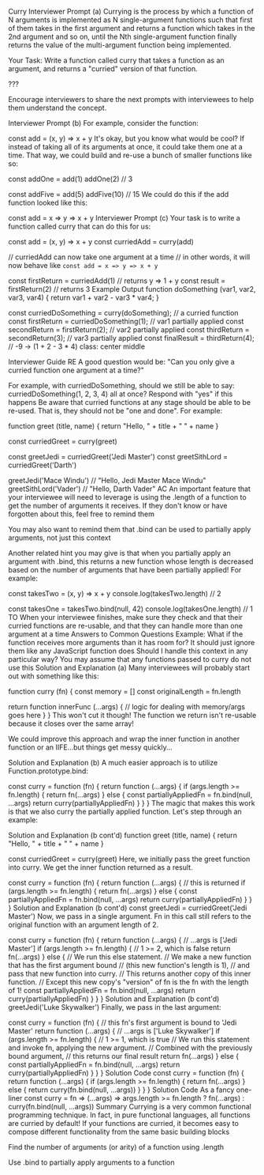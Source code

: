 Curry
Interviewer Prompt (a)
Currying is the process by which a function of N arguments is implemented as N single-argument functions such that first of them takes in the first argument and returns a function which takes in the 2nd argument and so on, until the Nth single-argument function finally returns the value of the multi-argument function being implemented.

Your Task:
Write a function called curry that takes a function as an argument, and returns a "curried" version of that function.

???

Encourage interviewers to share the next prompts with interviewees to help them understand the concept.

Interviewer Prompt (b)
For example, consider the function:

const add = (x, y) => x + y
It's okay, but you know what would be cool? If instead of taking all of its arguments at once, it could take them one at a time. That way, we could build and re-use a bunch of smaller functions like so:

const addOne = add(1)
addOne(2) // 3

const addFive = add(5)
addFive(10) // 15
We could do this if the add function looked like this:

const add = x => y => x + y
Interviewer Prompt (c)
Your task is to write a function called curry that can do this for us:

const add = (x, y) => x + y
const curriedAdd = curry(add)

// curriedAdd can now take one argument at a time
// in other words, it will now behave like `const add = x => y => x + y`

const firstReturn = curriedAdd(1) // returns y => 1 + y
const result = firstReturn(2) // returns 3
Example Output
function doSomething (var1, var2, var3, var4) {
  return var1 + var2 - var3 * var4;
}

const curriedDoSomething = curry(doSomething); // a curried function
const firstReturn = curriedDoSomething(1); // var1 partially applied
const secondReturn = firstReturn(2); // var2 partially applied
const thirdReturn = secondReturn(3); // var3 partially applied
const finalResult = thirdReturn(4); // -9 -> (1 + 2 - 3 * 4)
class: center middle

Interviewer Guide
RE
A good question would be: "Can you only give a curried function one argument at a time?"

For example, with curriedDoSomething, should we still be able to say: curriedDoSomething(1, 2, 3, 4) all at once? Respond with "yes" if this happens
Be aware that curried functions at any stage should be able to be re-used. That is, they should not be "one and done". For example:

function greet (title, name) {
  return "Hello, " + title + " " + name
}

const curriedGreet = curry(greet)

const greetJedi = curriedGreet('Jedi Master')
const greetSithLord = curriedGreet('Darth')

greetJedi('Mace Windu') // "Hello, Jedi Master Mace Windu"
greetSithLord('Vader')  // "Hello, Darth Vader"
AC
An important feature that your interviewee will need to leverage is using the .length of a function to get the number of arguments it receives. If they don't know or have forgotten about this, feel free to remind them

You may also want to remind them that .bind can be used to partially apply arguments, not just this context

Another related hint you may give is that when you partially apply an argument with .bind, this returns a new function whose length is decreased based on the number of arguments that have been partially applied! For example:

const takesTwo = (x, y) => x + y
console.log(takesTwo.length) // 2

const takesOne = takesTwo.bind(null, 42)
console.log(takesOne.length) // 1
TO
When your interviewee finishes, make sure they check and that their curried functions are re-usable, and that they can handle more than one argument at a time
Answers to Common Questions
Example:
What if the function receives more arguments than it has room for?
It should just ignore them like any JavaScript function does
Should I handle this context in any particular way?
You may assume that any functions passed to curry do not use this
Solution and Explanation (a)
Many interviewees will probably start out with something like this:

function curry (fn) {
  const memory = []
  const originalLength = fn.length

  return function innerFunc (...args) {
    // logic for dealing with memory/args goes here
  }
}
This won't cut it though! The function we return isn't re-usable because it closes over the same array!

We could improve this approach and wrap the inner function in another function or an IIFE...but things get messy quickly...

Solution and Explanation (b)
A much easier approach is to utilize Function.prototype.bind:

const curry = function (fn) {
  return function (...args) {
    if (args.length >= fn.length) {
      return fn(...args)
    } else {
      const partiallyAppliedFn = fn.bind(null, ...args)
      return curry(partiallyAppliedFn)
    }
  }
}
The magic that makes this work is that we also curry the partially applied function. Let's step through an example:

Solution and Explanation (b cont'd)
function greet (title, name) {
  return "Hello, " + title + " " + name
}

const curriedGreet = curry(greet)
Here, we initially pass the greet function into curry. We get the inner function returned as a result.

const curry = function (fn) {
  return function (...args) {  // this is returned
    if (args.length >= fn.length) {
      return fn(...args)
    } else {
      const partiallyAppliedFn = fn.bind(null, ...args)
      return curry(partiallyAppliedFn)
    }
  }
}
Solution and Explanation (b cont'd)
const greetJedi = curriedGreet('Jedi Master')
Now, we pass in a single argument. Fn in this call still refers to the original function with an argument length of 2.

const curry = function (fn) {
  return function (...args) { // ...args is ['Jedi Master']
    if (args.length >= fn.length) { // 1 >= 2, which is false
      return fn(...args)
    } else {
      // We run this else statement.
      // We make a new function that has the first argument bound
      // (this new function's length is 1),
      // and pass that new function into curry.
      // This returns another copy of this inner function.
      // Except this new copy's "version" of fn is the fn with the length of 1!
      const partiallyAppliedFn = fn.bind(null, ...args)
      return curry(partiallyAppliedFn)
    }
  }
}
Solution and Explanation (b cont'd)
greetJedi('Luke Skywalker')
Finally, we pass in the last argument:

const curry = function (fn) { // this fn's first argument is bound to 'Jedi Master'
  return function (...args) { // ...args is ['Luke Skywalker']
    if (args.length >= fn.length) { // 1 >= 1, which is true
      // We run this statement and invoke fn, applying the new argument.
      // Combined with the previously bound argument,
      // this returns our final result
      return fn(...args)
    } else {
      const partiallyAppliedFn = fn.bind(null, ...args)
      return curry(partiallyAppliedFn)
    }
  }
}
Solution Code
const curry = function (fn) {
  return function (...args) {
    if (args.length >= fn.length) {
      return fn(...args)
    } else {
      return curry(fn.bind(null, ...args))
    }
  }
}
Solution Code
As a fancy one-liner
const curry = fn =>
  (...args) =>
    args.length >= fn.length ?
      fn(...args) :
      curry(fn.bind(null, ...args))
Summary
Currying is a very common functional programming technique. In fact, in pure functional languages, all functions are curried by default! If your functions are curried, it becomes easy to compose different functionality from the same basic building blocks

Find the number of arguments (or arity) of a function using .length

Use .bind to partially apply arguments to a function
